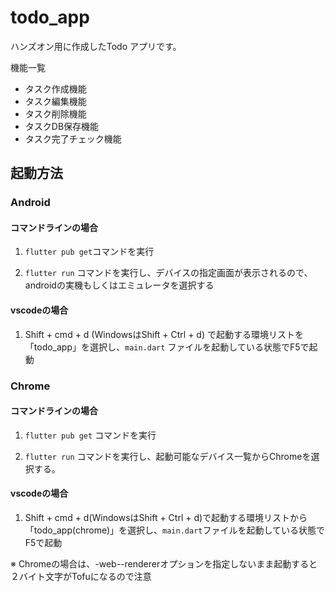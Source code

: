 # todo_app

ハンズオン用に作成したTodo アプリです。

機能一覧

* タスク作成機能
* タスク編集機能
* タスク削除機能
* タスクDB保存機能
* タスク完了チェック機能

## 起動方法

### Android

#### コマンドラインの場合

1. `flutter pub get`コマンドを実行

2. `flutter run` コマンドを実行し、デバイスの指定画面が表示されるので、androidの実機もしくはエミュレータを選択する

#### vscodeの場合

1. Shift + cmd + d (WindowsはShift + Ctrl + d) で起動する環境リストを「todo_app」を選択し、`main.dart` ファイルを起動している状態でF5で起動

### Chrome

#### コマンドラインの場合

1. `flutter pub get` コマンドを実行

2. `flutter run` コマンドを実行し、起動可能なデバイス一覧からChromeを選択する。

#### vscodeの場合

1. Shift + cmd + d(WindowsはShift + Ctrl + d)で起動する環境リストから「todo_app(chrome)」を選択し、`main.dart`ファイルを起動している状態でF5で起動

※ Chromeの場合は、-web--rendererオプションを指定しないまま起動すると２バイト文字がTofuになるので注意
